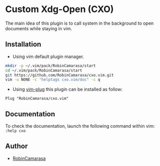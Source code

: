 # Custom Xdg-Open (CXO)

The main idea of this plugin is to call system in the background to open documents while staying in vim.

## Installation

- Using vim default plugin manager.

```bash
mkdir -p ~/.vim/pack/RobinCamarasa/start
cd ~/.vim/pack/RobinCamarasa/start
git https://github.com/RobinCamarasa/cxo.vim.git
vim -u NONE -c "helptags cxo.vim/doc" -c q
```

- Using [vim-plug](https://github.com/junegunn/vim-plug) this plugin can be installed as follow:

```vimscript
Plug "RobinCamarasa/cxo.vim"
```

## Documentation

To check the documentation, launch the following command within vim: `:help cxo`

## Author

- [RobinCamarasa](https://github.com/RobinCamarasa)
